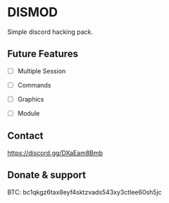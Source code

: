 # DISMOD

Simple discord hacking pack.

## Future Features

- [ ] Multiple Session

- [ ] Commands

- [ ] Graphics

- [ ] Module

## Contact

https://discord.gg/DXaEam8Bmb

## Donate & support

BTC: bc1qkgz6tax8eyf4sktzvads543xy3ctlee60sh5jc

